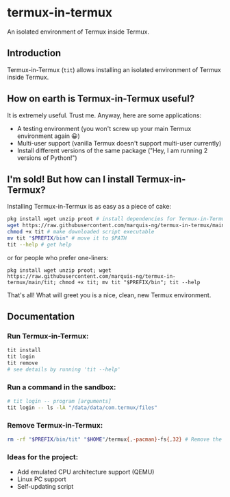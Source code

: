 # termux-in-termux
An isolated environment of Termux inside Termux.

## Introduction
Termux-in-Termux (`tit`) allows installing an isolated environment of Termux inside Termux.

## How on earth is Termux-in-Termux useful?
It is extremely useful. Trust me. Anyway, here are some applications:
- A testing environment (you won't screw up your main Termux environment again 😀)
- Multi-user support (vanilla Termux doesn't support multi-user currently)
- Install different versions of the same package ("Hey, I am running 2 versions of Python!")

## I'm sold! But how can I install Termux-in-Termux?
Installing Termux-in-Termux is as easy as a piece of cake:
```bash
pkg install wget unzip proot # install dependencies for Termux-in-Termux
wget https://raw.githubusercontent.com/marquis-ng/termux-in-termux/main/tit # download script
chmod +x tit # make downloaded script executable
mv tit "$PREFIX/bin" # move it to $PATH
tit --help # get help
```
or for people who prefer one-liners:
```
pkg install wget unzip proot; wget https://raw.githubusercontent.com/marquis-ng/termux-in-termux/main/tit; chmod +x tit; mv tit "$PREFIX/bin"; tit --help
```
That's all! What will greet you is a nice, clean, new Termux environment.

## Documentation
### Run Termux-in-Termux:
```bash
tit install
tit login
tit remove
# see details by running 'tit --help'
```

### Run a command in the sandbox:
```bash
# tit login -- program [arguments]
tit login -- ls -lA "/data/data/com.termux/files"
```

### Remove Termux-in-Termux:
```bash
rm -rf "$PREFIX/bin/tit" "$HOME"/termux{,-pacman}-fs{,32} # Remove the script and the sandbox
```

### Ideas for the project:
- Add emulated CPU architecture support (QEMU)
- Linux PC support
- Self-updating script
